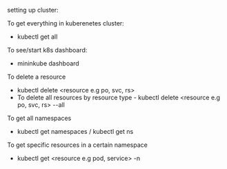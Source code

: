 setting up cluster:


To get everything in kuberenetes cluster:
  - kubectl get all

To see/start k8s dashboard:
  - mininkube dashboard

To delete a resource
  - kubectl delete <resource e.g po, svc, rs> <name of resource>
  - To delete all resources by resource type - kubectl delete <resource e.g po, svc, rs> --all

To get all namespaces
  - kubectl get namespaces / kubectl get ns

To get specific resources in a certain namespace
  - kubectl get <resource e.g pod, service> -n <namespace>